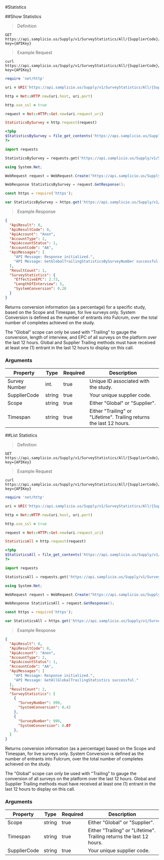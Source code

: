 #Statistics

##Show Statistics

> Definition 

```plaintext
GET  https://api.samplicio.us/Supply/v1/SurveyStatistics/All/{SupplierCode}/{Scope}/{Timespan}?key={APIKey}
```
> Example Request

```shell
curl https://api.samplicio.us/Supply/v1/SurveyStatistics/All/{SupplierCode}/{Scope}/{Timespan}?key={APIKey}
```

```ruby
require 'net/http'

uri = URI('https://api.samplicio.us/Supply/v1/SurveyStatistics/All/{SupplierCode}/{Scope}/{Timespan}?key={APIKey}')

http = Net::HTTP.new(uri.host, uri.port)

http.use_ssl = true

request = Net::HTTP::Get.new(uri.request_uri)

StatisticsBySurvey = http.request(request) 
```

```php
<?php
$StatisticsBySurvey = file_get_contents('https://api.samplicio.us/Supply/v1/SurveyStatistics/BySurveyNumber/{SurveyNumber}/{SupplierCode}/{Scope}/{Timespan}?key={APIKey}');
?>
```

```python
import requests

StatisticsBySurvey = requests.get('https://api.samplicio.us/Supply/v1/SurveyStatistics/BySurveyNumber/{SurveyNumber}/{SupplierCode}/{Scope}/{Timespan}?key={APIKey}')
```
```csharp
using System.Net;

WebRequest request = WebRequest.Create("https://api.samplicio.us/Supply/v1/SurveyStatistics/BySurveyNumber/{SurveyNumber}/{SupplierCode}/{Scope}/{Timespan}?key={APIKey}");

WebResponse StatisticsBySurvey = request.GetResponse();
```
```javascript
const https = require('https');

var StatisticsBySurvey = https.get('https://api.samplicio.us/Supply/v1/SurveyStatistics/BySurveyNumber/{SurveyNumber}/{SupplierCode}/{Scope}/{Timespan}?key={APIKey}');
```

> Example Response

```json 
{
  "ApiResult": 0,
  "ApiResultCode": 0,
  "ApiAccount": "Anon",
  "AccountType": 2,
  "ApiAccountStatus": 1,
  "AccountCode": "AA",
  "ApiMessages": [
    "API Message: Response initialized.",
    "API Message: GetGlobalTrailingStatisticsBySurveyNumber successful."
  ],
  "ResultCount": 1,
  "SurveyStatistics": {
    "EffectiveEPC": 2.73,
    "LengthOfInterview": 5,
    "SystemConversion": 0.28
  }
}
```

Returns conversion information (as a percentage) for a specific study, based on the Scope and Timespan, for live surveys only. System Conversion is defined as the number of entrants into Fulcrum, over the total number of completes achieved on the study.   

<aside class="notice">The "Global" scope can only be used with "Trailing" to gauge the conversion, length of interview, and EPC of all surveys on the platform over the last 12 hours. Global and Supplier Trailing methods must have received at least one (1) entrant in the last 12 hours to display on this call.</aside>

### Arguments

| Property                     | Type     | Required | Description                                                                                                                                  |
|------------------------------|----------|----------|----------------------------------------------------------------------------------------------------------------------------------------------|
| Survey Number                | int.     | true     | Unique ID associated with the study.                                                        |
| SupplierCode                 | string   | true     | Your unique supplier code.                                                        |
| Scope                        | string   | true     | Either "Global" or "Supplier".                                                             |
| Timespan                     | string   | true     | Either "Trailing" or "Lifetime". Trailing returns the last 12 hours.                                                            |

##List Statistics

> Definition 

```plaintext
GET  https://api.samplicio.us/Supply/v1/SurveyStatistics/All/{SupplierCode}/{Scope}/{Timespan}?key={APIKey}
```
> Example Request

```shell
curl https://api.samplicio.us/Supply/v1/SurveyStatistics/All/{SupplierCode}/{Scope}/{Timespan}?key={APIKey}
```

```ruby
require 'net/http'

uri = URI('https://api.samplicio.us/Supply/v1/SurveyStatistics/All/{SupplierCode}/{Scope}/{Timespan}?key={APIKey}')

http = Net::HTTP.new(uri.host, uri.port)

http.use_ssl = true

request = Net::HTTP::Get.new(uri.request_uri)

StatisticsAll = http.request(request) 
```

```php
<?php
$StatisticsAll = file_get_contents('https://api.samplicio.us/Supply/v1/SurveyStatistics/All/{SupplierCode}/{Scope}/{Timespan}?key={APIKey}');
?>
```

```python
import requests

StatisticsAll = requests.get('https://api.samplicio.us/Supply/v1/SurveyStatistics/All/{SupplierCode}/{Scope}/{Timespan}?key={APIKey}')
```
```csharp
using System.Net;

WebRequest request = WebRequest.Create("https://api.samplicio.us/Supply/v1/SurveyStatistics/All/{SupplierCode}/{Scope}/{Timespan}?key={APIKey}");

WebResponse StatisticsAll = request.GetResponse();
```
```javascript
const https = require('https');

var StatisticsAll = https.get('https://api.samplicio.us/Supply/v1/SurveyStatistics/All/{SupplierCode}/{Scope}/{Timespan}?key={APIKey}');
```

> Example Response

```json 
{
  "ApiResult": 0,
  "ApiResultCode": 0,
  "ApiAccount": "Anon",
  "AccountType": 2,
  "ApiAccountStatus": 1,
  "AccountCode": "AA",
  "ApiMessages": [
    "API Message: Response initialized.",
    "API Message: GetAllGlobalTrailingStatistics successful."
  ],
  "ResultCount": 2,
  "SurveyStatistics": [
    {
      "SurveyNumber": 999,
      "SystemConversion": 0.42
    },
    {
      "SurveyNumber": 999,
      "SystemConversion": 0.07
    },
  ]
}    
```

Returns conversion information (as a percentage) based on the Scope and Timespan, for live surveys only. System Conversion is defined as the number of entrants into Fulcrum, over the total number of completes achieved on the study.   

<aside class="notice">The "Global" scope can only be used with "Trailing" to gauge the conversion of all surveys on the platform over the last 12 hours. Global and Supplier Trailing methods must have received at least one (1) entrant in the last 12 hours to display on this call.</aside>

### Arguments

| Property                     | Type     | Required | Description                                                                                                                                  |
|------------------------------|----------|----------|----------------------------------------------------------------------------------------------------------------------------------------------|
| Scope                        | string   | true     | Either "Global" or "Supplier".                                                             |
| Timespan                     | string   | true     | Either "Trailing" or "Lifetime". Trailing returns the last 12 hours.                                                            |
| SupplierCode                 | string   | true     | Your unique supplier code.                                                        |                                                      |